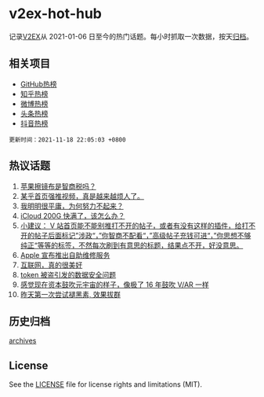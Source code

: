 # v2ex-hot-hub

 记录[V2EX](https://www.v2ex.com/)从 2021-01-06 日至今的热门话题。每小时抓取一次数据，按天[归档](archives)。
 
 ## 相关项目

- [GitHub热榜](https://github.com/snaildev/github-hot-hub)
- [知乎热榜](https://github.com/snaildev/zhihu-hot-hub)
- [微博热榜](https://github.com/snaildev/weibo-hot-hub)
- [头条热榜](https://github.com/snaildev/toutiao-hot-hub)
- [抖音热榜](https://github.com/snaildev/douyin-hot-hub)


 `更新时间：2021-11-18 22:05:03 +0800`

## 热议话题

1. [苹果擦镜布是智商税吗？](https://www.v2ex.com/t/816217)
1. [某乎首页强推视频，真是越来越烦人了。](https://www.v2ex.com/t/816185)
1. [我明明很平庸，为何努力不起来？](https://www.v2ex.com/t/816270)
1. [iCloud 200G 快满了，该怎么办？](https://www.v2ex.com/t/816168)
1. [小建议： V 站首页能不能别推打不开的帖子，或者有没有这样的插件，给打不开的帖子后面标记”涉政“，”你智商不配看“，”高级帖子充钱可进“，”你思想不够纯正“等等的标签，不然每次刷到有意思的标题，结果点不开，好没意思。](https://www.v2ex.com/t/816276)
1. [Apple 宣布推出自助维修服务](https://www.v2ex.com/t/816181)
1. [互联网，真的很美好](https://www.v2ex.com/t/816261)
1. [token 被盗引发的数据安全问题](https://www.v2ex.com/t/816341)
1. [感觉现在资本鼓吹元宇宙的样子，像极了 16 年鼓吹 V/AR 一样](https://www.v2ex.com/t/816201)
1. [昨天第一次尝试褪黑素, 效果拔群](https://www.v2ex.com/t/816240)

## 历史归档

[archives](archives)

## License

See the [LICENSE](LICENSE) file for license rights and limitations (MIT).

